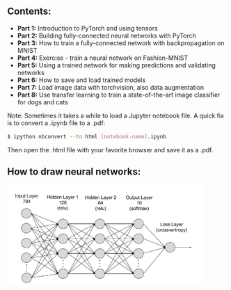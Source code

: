 ## Contents:

* **Part 1:** Introduction to PyTorch and using tensors
* **Part 2:** Building fully-connected neural networks with PyTorch
* **Part 3:** How to train a fully-connected network with backpropagation on MNIST
* **Part 4:** Exercise - train a neural network on Fashion-MNIST
* **Part 5:** Using a trained network for making predictions and validating networks
* **Part 6:** How to save and load trained models
* **Part 7:** Load image data with torchvision, also data augmentation
* **Part 8:** Use transfer learning to train a state-of-the-art image classifier for dogs and cats


Note: Sometimes it takes a while to load a Jupyter notebook file. A quick fix is to convert a .ipynb file to a .pdf:

```bash
$ ipython nbconvert --to html [notebook-name].ipynb  
```

Then open the .html file with your favorite browser and save it as a .pdf.

## How to draw neural networks:

<img src="assets/mlp_mnist.png" width="450">
